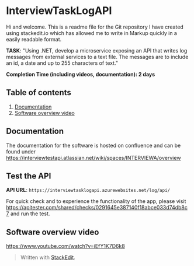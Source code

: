 # InterviewTaskLogAPI

Hi and welcome. This is a readme file for the Git repository I have created using stackedit.io which has allowed me to write in Markup quickly in a easily readable format.

**TASK**: "Using .NET, develop a microservice exposing an API that writes log messages from external services to a text file. The messages are to include an id, a date and up to 255 characters of text."

**Completion Time (including videos, documentation): 2 days**

## Table of contents

1. [Documentation](##Glossary)
2. [Software overview video](##Glossary)

## Documentation

The documentation for the software is hosted on confluence and can be found under https://interviewtestapi.atlassian.net/wiki/spaces/INTERVIEWA/overview

## Test the API

**API URL**: `https://interviewtasklogapi.azurewebsites.net/log/api/`

For quick check and to experience the functionality of the app, please visit https://apitester.com/shared/checks/0291645e387140f18abce033d74db8c7 and run the test.

## Software overview video

https://www.youtube.com/watch?v=iEfY1K7D6k8

> Written with [StackEdit](https://stackedit.io/).
